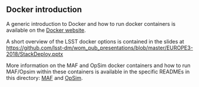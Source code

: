 ## Docker introduction 

A generic introduction to Docker and how to run docker containers is available on
the [Docker website](https://docs.docker.com/). 

A short overview of the LSST docker options is contained in the slides at 
https://github.com/lsst-dm/wom_pub_presentations/blob/master/EUROPE3-2018/StackDeploy.pptx

More information on the MAF and OpSim docker containers and how to run MAF/Opsim within 
these containers is available in the specific READMEs in this directory: [MAF](maf_docker_readme.md) and
[OpSim](opsim_docker_readme.md). 